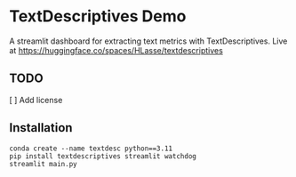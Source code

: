 # TextDescriptives Demo

A streamlit dashboard for extracting text metrics with TextDescriptives. Live at https://huggingface.co/spaces/HLasse/textdescriptives


## TODO

[ ] Add license


## Installation

```shell
conda create --name textdesc python==3.11
pip install textdescriptives streamlit watchdog
streamlit main.py
```
